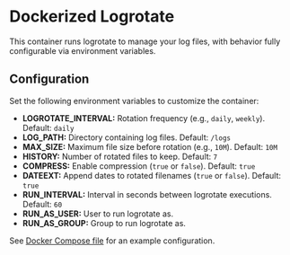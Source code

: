 # Dockerized Logrotate

This container runs logrotate to manage your log files, with behavior fully configurable via environment variables.

## Configuration

Set the following environment variables to customize the container:

- **LOGROTATE_INTERVAL:** Rotation frequency (e.g., `daily`, `weekly`). Default: `daily`
- **LOG_PATH:** Directory containing log files. Default: `/logs`
- **MAX_SIZE:** Maximum file size before rotation (e.g., `10M`). Default: `10M`
- **HISTORY:** Number of rotated files to keep. Default: `7`
- **COMPRESS:** Enable compression (`true` or `false`). Default: `true`
- **DATEEXT:** Append dates to rotated filenames (`true` or `false`). Default: `true`
- **RUN_INTERVAL:** Interval in seconds between logrotate executions. Default: `60`
- **RUN_AS_USER:** User to run logrotate as.
- **RUN_AS_GROUP:** Group to run logrotate as.

See [Docker Compose file](docker-compose.yml) for an example configuration.
